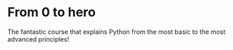 # From 0 to hero
The fantastic course that explains Python from the most basic to the most advanced principles!
